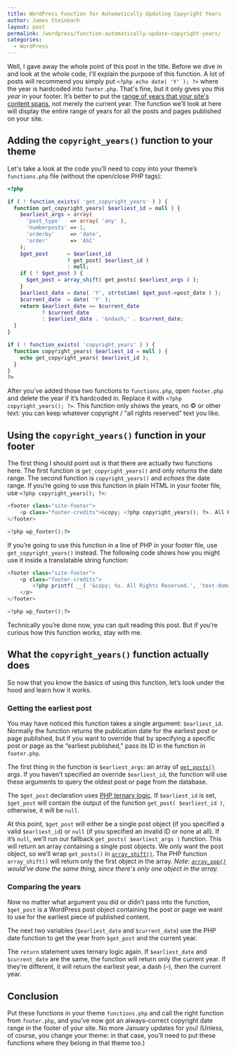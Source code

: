 ```yaml
---
title: WordPress Function for Automatically Updating Copyright Years
author: James Steinbach
layout: post
permalink: /wordpress/function-automatically-update-copyright-years/
categories:
  - WordPress
---
```


Well, I gave away the whole point of this post in the title. Before we dive in and look at the whole code, I'll explain the purpose of this function. A lot of posts will recommend you simply put `<?php echo date( 'Y' ); ?>` where the year is hardcoded into `footer.php`. That's fine, but it only gives you *this year* in your footer. It&#8217;s better to put the [range of years that your site's content spans](http://info.legalzoom.com/write-copyright-statement-website-21115.html), not merely the current year. The function we&#8217;ll look at here will display the entire range of years for all the posts and pages published on your site.


## Adding the `copyright_years()` function to your theme

Let's take a look at the code you&#8217;ll need to copy into your theme&#8217;s `functions.php` file (without the open/close PHP tags):

```php
<?php

if ( ! function_exists( 'get_copyright_years' ) ) {
  function get_copyright_years( $earliest_id = null ) {
    $earliest_args = array(
      'post_type'   => array( 'any' ),
      'numberposts' => 1,
      'orderby'     => 'date',
      'order'       => 'ASC'
    );
    $get_post      = $earliest_id
                   ? get_post( $earliest_id )
                   : null;
    if ( ! $get_post ) {
      $get_post = array_shift( get_posts( $earliest_args ) );
    }
    $earliest_date = date( 'Y', strtotime( $get_post->post_date ) );
    $current_date  = date( 'Y' );
    return $earliest_date == $current_date
           ? $current_date
           : $earliest_date . '&ndash;' . $current_date;
  }
}

if ( ! function_exists( 'copyright_years' ) ) {
  function copyright_years( $earliest_id = null ) {
    echo get_copyright_years( $earliest_id );
  }
}
?>
```

After you&#8217;ve added those two functions to `functions.php`, open `footer.php` and delete the year if it&#8217;s hardcoded in. Replace it with `<?php copyright_years(); ?>`. This function only shows the years, no &copy; or other text: you can keep whatever copyright / &#8220;all rights reserved&#8221; text you like.

## Using the `copyright_years()` function in your footer

The first thing I should point out is that there are actually two functions here. The first function is `get_copyright_years()` and only *returns* the date range. The second function is `copyright_years()` and *echoes* the date range. If you&#8217;re going to use this function in plain HTML in your footer file, use `<?php copyright_years(); ?>`:

```php
<footer class="site-footer">
	<p class="footer-credits">&copy; <?php copyright_years(); ?>. All Rights Reserved.</p>
</footer>

<?php wp_footer();?>
```

If you&#8217;re going to use this function in a line of PHP in your footer file, use `get_copyright_years()` instead. The following code shows how you might use it inside a translatable string function:

```php
<footer class="site-footer">
	<p class="footer-credits">
		<?php printf( __( '&copy; %s. All Rights Reserved.', 'text-domain' ), get_copyright_years() ); ?>
	</p>
</footer>

<?php wp_footer();?>
```

Technically you&#8217;re done now, you can quit reading this post. But if you&#8217;re curious how this function works, stay with me.

## What the `copyright_years()` function actually does

So now that you know the basics of using this function, let&#8217;s look under the hood and learn how it works.

### Getting the earliest post

You may have noticed this function takes a single argument: `$earliest_id`. Normally the function returns the publication date for the earliest post or page published, but if you want to override that by specifying a specific post or page as the &#8220;earliest published,&#8221; pass its ID in the function in `footer.php`.

The first thing in the function is `$earliest_args`: an array of [`get_posts()`](https://codex.wordpress.org/Template_Tags/get_posts) args. If you haven&#8217;t specified an override `$earliest_id`, the function will use these arguments to query the oldest post or page from the database.

The `$get_post` declaration uses [PHP ternary logic](http://php.net/manual/en/language.operators.comparison.php#language.operators.comparison.ternary). If `$earliest_id` is set, `$get_post` will contain the output of the function `get_post( $earliest_id )`, otherwise, it will be `null`.

At this point, `$get_post` will either be a single post object (if you specified a valid `$earliest_id`) or `null` (if you specified an invalid ID or none at all). If it&#8217;s `null`, we'll run our fallback `get_posts( $earliest_args )` function. This will return an array containing a single post objects. We only want the post object, so we&#8217;ll wrap `get_posts()` in [`array_shift()`](http://php.net/manual/en/function.array-shift.php). The PHP function `array_shift()` will return only the first object in the array. *Note: [`array_pop()`](http://php.net/manual/en/function.array-pop.php) would&#8217;ve done the same thing, since there's only one object in the array.*

### Comparing the years

Now no matter what argument you did or didn&#8217;t pass into the function, `$get_post` is a WordPress post object containing the post or page we want to use for the earliest piece of published content.

The next two variables (`$earliest_date` and `$current_date`) use the PHP date function to get the year from `$get_post` and the current year.

The `return` statement uses ternary logic again. If `$earliest_date` and `$current_date` are the same, the function will return only the current year. If they&#8217;re different, it will return the earliest year, a dash (&ndash;), then the current year.

## Conclusion

Put these functions in your theme `functions.php` and call the right function from `footer.php`, and you&#8217;ve now got an always-correct copyright date range in the footer of your site. No more January updates for you! (Unless, of course, you change your theme: in that case, you&#8217;ll need to put these functions where they belong in that theme too.)
